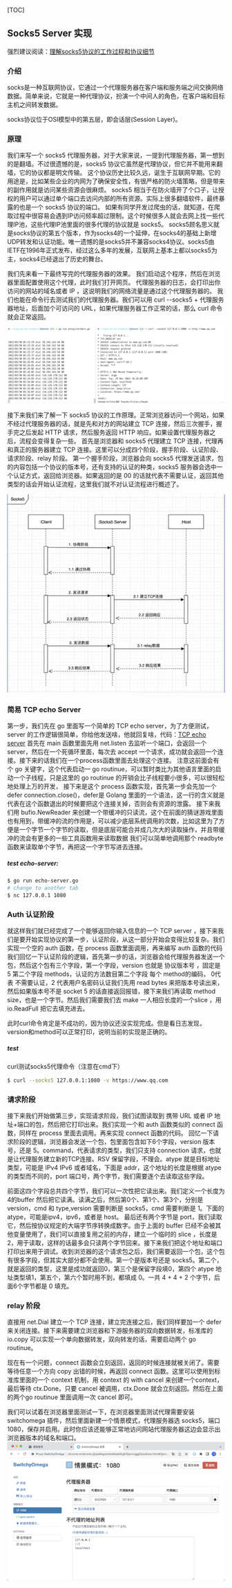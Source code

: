 [TOC]
## Socks5 Server 实现
强烈建议阅读：[理解socks5协议的工作过程和协议细节](https://wiyi.org/socks5-protocol-in-deep.html)
### 介绍
socks是一种互联网协议，它通过一个代理服务器在客户端和服务端之间交换网络数据。简单来说，它就是一种代理协议，扮演一个中间人的角色，在客户端和目标主机之间转发数据。

socks协议位于OSI模型中的第五层，即会话层(Session Layer)。
### 原理
我们来写一个 socks5 代理服务器，对于大家来说，一提到代理服务器，第一想到的是翻墙。不过很遗憾的是，socks5 协议它虽然是代理协议，但它并不能用来翻墙，它的协议都是明文传输。
这个协议历史比较久远，诞生于互联网早期。它的用途是，比如某些企业的内网为了确保安全性，有很严格的防火墙策略，但是带来的副作用就是访问某些资源会很麻烦。
socks5 相当于在防火墙开了个口子，让授权的用户可以通过单个端口去访问内部的所有资源。实际上很多翻墙软件，最终暴露的也是一个 socks5 协议的端口。
如果有同学开发过爬虫的话，就知道，在爬取过程中很容易会遇到IP访问频率超过限制。这个时候很多人就会去网上找一些代理IP池，这些代理IP池里面的很多代理的协议就是 socks5。
socks5顾名思义就是socks协议的第五个版本，作为socks4的一个延伸，在socks4的基础上新增UDP转发和认证功能。唯一遗憾的是socks5并不兼容socks4协议。socks5由IETF在1996年正式发布，经过这么多年的发展，互联网上基本上都以socks5为主，socks4已经退出了历史的舞台。

我们先来看一下最终写完的代理服务器的效果。
我们启动这个程序，然后在浏览器里面配置使用这个代理，此时我们打开网页。
代理服务器的日志，会打印出你访问的网站的域名或者 IP ，这说明我们的网络流量是通过这个代理服务器的。
我们也能在命令行去测试我们的代理服务器。我们可以用 curl --socks5 + 代理服务器地址，后面加个可访问的 URL，如果代理服务器工作正常的话，那么 curl 命令就会正常返回。

![Alt text](images/expl.png)

接下来我们来了解一下 socks5 协议的工作原理。正常浏览器访问一个网站，如果不经过代理服务器的话，就是先和对方的网站建立 TCP 连接，然后三次握手，握手完之后发起 HTTP 请求，然后服务返回 HTTP 响应。如果设置代理服务器之后，流程会变得复杂一些。
首先是浏览器和 socks5 代理建立 TCP 连接，代理再和真正的服务器建立 TCP 连接。这里可以分成四个阶段，握手阶段、认证阶段、请求阶段、relay 阶段。
第一个握手阶段，浏览器会向 socks5 代理发送请求，包的内容包括一个协议的版本号，还有支持的认证的种类，socks5 服务器会选中一个认证方式，返回给浏览器。如果返回的是 00 的话就代表不需要认证，返回其他类型的话会开始认证流程，这里我们就不对认证流程进行概述了。

![Alt text](images/step.png)

### 简易 TCP echo Server
第一步，我们先在 go 里面写一个简单的 TCP echo server，为了方便测试，server 的工作逻辑很简单，你给他发送啥，他就回复啥，代码：[TCP echo server](echo-server.go)
首先在 main 函数里面先用 net.listen 去监听一个端口，会返回一个server，然后在一个死循环里面，每次去 accept 一个请求，成功就会返回一个连接。接下来的话我们在一个process函数里面去处理这个连接。
注意这前面会有个 go 关键字，这个代表启动一 go routinue，可以暂时类比为其他语言里面的启动一个子线程，只是这里的 go routinue 的开销会比子线程要小很多，可以很轻松地处理上万的开发，
接下来是这个 process 函数实现，首先第一步会先加一个 defer connection.close()，defer是 Golang 里面的一个语法，这一行的含义就是代表在这个函数退出的时候要把这个连接关掉，否则会有资源的泄露。
接下来我们用 bufio.NewReader 来创建一个带缓冲的只读流，这个在前面的猜谜游戏里面也有用到，带缓冲的流的作用是，可以减少底层系统调用的次数，比如这里为了方便是一个字节一个字节的读取，但是底层可能合并成几次大的读取操作，并且带缓冲的流会有更多的一些工具函数用来读取数据
我们可以简单地调用那个 readbyte 函数来读取单个字节，再把这一个字节写进去连接。
##### test echo-server:
```bash
$ go run echo-server.go
# change to another tab
$ nc 127.0.0.1 1080
```

### Auth 认证阶段
就这样我们就已经完成了一个能够返回你输入信息的一个 TCP server ，接下来我们是要开始实现协议的第一步，认证阶段，从这一部分开始会变得比较复杂。我们实现一个空的 auth 函数，在 process 函数里面调用，再来编写 auth 函数的代码我们回忆一下认证阶段的逻辑，首先第一步的话，浏览器会给代理服务器发送一个包，然后这个包有三个字段，第一个字段，version 也就是 协议版本号 ，固定是 5 第二个字段 methods，认证的方法数目第二个字段 每个 method的编码， 0代表 不需要认证，2 代表用户名密码认证我们先用 read bytes 来把版本号读出来，然后如果版本号不是 socket 5 的话直接返回报错，接下来我们再读取 method size，也是一个字节。然后我们需要我们去 make 一人相应长度的一个slice ，用 io.ReadFull 把它去填充进去。

此时curl命令肯定是不成功的，因为协议还没实现完成。但是看日志发现，version和method可以正常打印，说明当前的实现是正确的。

##### test
curl测试socks5代理命令（注意在cmd下）
```bash
$ curl --socks5 127.0.0.1:1080 -v https://www.qq.com
```

### 请求阶段

接下来我们开始做第三步，实现请求阶段，我们试图读取到 携带 URL 或者 IP 地址+端口的包，然后把它打印出来。我们实现一个和 auth 函数类似的 connect 函数，同样在 process 里面去调用。再来实现 connect 函数的代码。
回忆一下请求阶段的逻辑，浏览器会发送一个包，包里面包含如下6个字段，version 版本号，还是 5。command，代表请求的类型，我们只支持 connection 请求，也就是让代理服务建立新的TCP连接。RSV 保留字段，不理会。atype 就是目标地址类型，可能是 IPv4 IPv6 或者域名，下面是 addr，这个地址的长度是根据 atype 的类型而不同的，port 端口号，两个字节，我们需要逐个去读取这些字段。

前面这四个字段总共四个字节，我们可以一次性把它读出来。我们定义一个长度为4的buffer 然后把它读满。读满之后，然后第0个、第1个、第3个，分别是 version，cmd 和 type,version 需要判断是 socks5，cmd 需要判断是 1。下面的 atype，可能是ipv4，ipv6，或者是 host。
最后还有两个字节是 port，我们读取它，然后按协议规定的大端字节序转换成数字。由于上面的 buffer 已经不会被其他变量使用了，我们可以直接复用之前的内存，建立一个临时的 slice ，长度是2，用于读取，这样的话最多会只读两个字节回来。接下来我们把这个地址和端口打印出来用于调试。收到浏览器的这个请求包之后，我们需要返回一个包，这个包有很多字段，但其实大部分都不会使用。第一个是版本号还是 socks5。第二个，就是返回的类型，这里是成功就返回0，第三个是保留字段填0，第四个 atype 地址类型填1，第五个，第六个暂时用不到，都填成 0。一共 4 + 4 + 2 个字节，后面6个字节都是 0 填充。

### relay 阶段
直接用 net.Dial 建立一个 TCP 连接，建立完连接之后，我们同样要加一个 defer 来关闭连接。接下来需要建立浏览器和下游服务器的双向数据转发，标准库的 io.copy 可以实现一个单向数据转发，双向转发的话，需要启动两个 go routinue。

现在有一个问题，connect 函数会立刻返回，返回的时候连接就被关闭了。需要等待任意一个方向 copy 出错的时候，再返回 connect 函数。这里可以使用到标准库里面的一个 context 机制，用 context 的 with cancel 来创建一个context，最后等待 ctx.Done，只要 cancel 被调用，ctx.Done 就会立刻返回。然后在上面的两个go routinue 里面调用一次 cancel 即可。

我们可以试着在浏览器里面测试一下，在浏览器里面测试代理需要安装 switchomega 插件，然后里面新建一个情景模式，代理服务器选 socks5，端口 1080，保存并启用。此时你应该还能够正常地访问网站代理服务器这边会显示出浏览器版本的域名和端口。
![Alt text](images/llq.png)